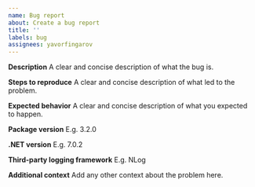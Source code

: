 ```yaml
---
name: Bug report
about: Create a bug report
title: ''
labels: bug
assignees: yavorfingarov
---
```


**Description**
A clear and concise description of what the bug is.

**Steps to reproduce**
A clear and concise description of what led to the problem.

**Expected behavior**
A clear and concise description of what you expected to happen.

**Package version**
E.g. 3.2.0

**.NET version**
E.g. 7.0.2

**Third-party logging framework**
E.g. NLog

**Additional context**
Add any other context about the problem here.
